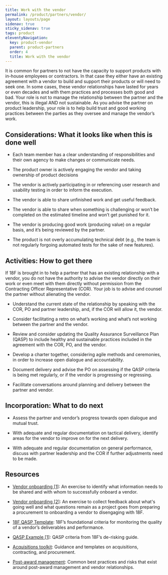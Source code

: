 ```yaml
---
title: Work with the vendor
permalink: /product/partners/vendor/
layout: layouts/page
sidenav: true
sticky_sidenav: true
tags: product
eleventyNavigation:
  key: product-vendor
  parent: product-partners
  order: 4
  title: Work with the vendor
---
```

It is common for partners to not have the capacity to support products with in-house employees or contractors. In that case they either have an existing agreement with a vendor to build and support their products or will need to seek one. In some cases, these vendor relationships have lasted for years or even decades and with them practices and processes both good and bad. Your role is not to manage the relationship between the partner and the vendor, this is illegal AND not sustainable. As you advise the partner on product leadership, your role is to help build trust and good working practices between the parties as they oversee and manage the vendor’s work.

## Considerations: What it looks like when this is done well

- Each team member has a clear understanding of responsibilities and their own agency to make changes or communicate needs.

- The product owner is actively engaging the vendor and taking ownership of product decisions

- The vendor is actively participating in or referencing user research and usability testing in order to inform the execution.

- The vendor is able to share unfinished work and get useful feedback.

- The vendor is able to share when something is challenging or won’t be completed on the estimated timeline and won’t get punished for it.

- The vendor is producing good work (producing value) on a regular basis, and it’s being reviewed by the partner.

- The product is not overly accumulating technical debt (e.g., the team is not regularly forgoing automated tests for the sake of new features).

## Activities: How to get there

If 18F is brought in to help a partner that has an existing relationship with a vendor, you do not have the authority to advise the vendor directly on their work or even meet with them directly without permission from the Contracting Officer Representative (COR). Your job is to advise and counsel the partner without alienating the vendor.

- Understand the current state of the relationship by speaking with the COR, PO and partner leadership, and, if the COR will allow it, the vendor.

- Consider facilitating a retro on what’s working and what’s not working between the partner and the vendor.

- Review and consider updating the Quality Assurance Surveillance Plan (QASP) to include healthy and sustainable practices included in the agreement with the COR, PO, and the vendor.

- Develop a charter together, considering agile methods and ceremonies, in order to increase open dialogue and accountability.

- Document delivery and advise the PO on assessing if the QASP criteria is being met regularly, or if the vendor is progressing or regressing.

- Facilitate conversations around planning and delivery between the partner and vendor.

## Incorporation: What to do next

- Assess the partner and vendor’s progress towards open dialogue and mutual trust.

- With adequate and regular documentation on tactical delivery, identify areas for the vendor to improve on for the next delivery.

- With adequate and regular documentation on general performance, discuss with partner leadership and the COR if further adjustments need to be made.

## Resources

- <a href="https://app.mural.co/t/gsa6/m/gsa6/1611637592630/fa9cddf94e1bc4f52a4676f59401a304c8ec8b2f" class="private-link">Vendor onboarding [1]</a>: An exercise to identify what information needs to be shared and with whom to successfully onboard a vendor.

- <a href="https://app.mural.co/t/gsa6/m/gsa6/1611637739398/6f7525bce81f9cf99b17f3bd4c582e5c5d8c2446" class="private-link">Vendor onboarding [2]</a>: An exercise to collect feedback about what's going well and what questions remain as a project goes from preparing a procurement to onboarding a vendor to disengaging with 18F.

- [18F QASP Template](https://docs.google.com/document/d/1dzD5-Z85rxl_NS4xt9kWG3-Gmmr_wrp5Grfm6FIrmgU/edit): 18F’s foundational criteria for monitoring the quality of a vendor’s deliverables and performance.

- [QASP Example [1]](https://derisking-guide.18f.gov/qasp/): QASP criteria from 18F’s de-risking guide.

- [Acquisitions toolkit](https://drive.google.com/drive/folders/1rj0lYJVjhClDQLLf-Hua_Xr6YtJAAN_X): Guidance and templates on acquisitions, contracting, and procurement.

- <a href="https://app.mural.co/t/gsa6/m/gsa6/1611637931895/f601104204b8159db7364ca7b97e807b19b06b84" class="private-link">Post-award management</a>: Common best practices and risks that exist around post-award management and vendor relationships.
